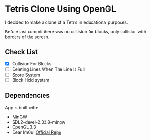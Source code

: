 # Tetris Clone Using OpenGL

I decided to make a clone of a Tetris in educational purposes.

Before last commit there was no collision for blocks, only collision with borders of the screen.

## Check List

- [x] Collision For Blocks
- [ ] Deleting Lines When The Line Is Full
- [ ] Score System
- [ ] Block Hold system

## Dependencies

App is built with:
- MinGW
- SDL2-devel-2.32.8-mingw
- OpenGL 3.3
- Dear ImGui [Official Repo](https://github.com/ocornut/imgui)
